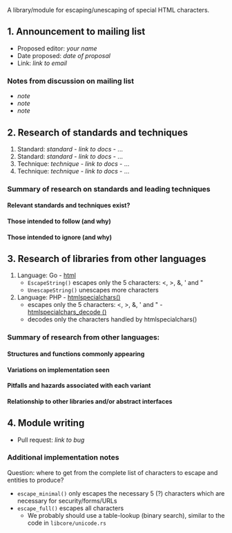 A library/module for escaping/unescaping of special HTML characters.

## 1. Announcement to mailing list

  - Proposed editor: _your name_
  - Date proposed: _date of proposal_
  - Link: _link to email_

###  Notes from discussion on mailing list

  - _note_
  - _note_
  - _note_

## 2. Research of standards and techniques

  1. Standard: _standard_
    - _link to docs_
    - ...
  2. Standard: _standard_
    - _link to docs_
    - ...
  1. Technique: _technique_
    - _link to docs_
    - ...
  2. Technique: _technique_
    - _link to docs_
    - ...

### Summary of research on standards and leading techniques
#### Relevant standards and techniques exist?
#### Those intended to follow (and why)
#### Those intended to ignore (and why)

## 3. Research of libraries from other languages

  1. Language: Go
    - [html](http://golang.org/pkg/html/)
      - `EscapeString()` escapes only the 5 characters: <, >, &, ' and "
      - `UnescapeString()` unescapes more characters
  1. Language: PHP
    - [htmlspecialchars()](http://php.net/manual/en/function.htmlspecialchars.php)
      - escapes only the 5 characters: <, >, &, ' and "
    - [htmlspecialchars_decode ()](http://www.php.net/manual/en/function.htmlspecialchars-decode.php)
      - decodes only the characters handled by htmlspecialchars()

### Summary of research from other languages:
#### Structures and functions commonly appearing
#### Variations on implementation seen
#### Pitfalls and hazards associated with each variant
#### Relationship to other libraries and/or abstract interfaces

## 4. Module writing

  - Pull request: _link to bug_

### Additional implementation notes

Question: where to get from the complete list of characters to escape and entities to produce?

- `escape_minimal()` only escapes the necessary 5 (?) characters which are necessary for security/forms/URLs
- `escape_full()` escapes all characters
  - We probably should use a table-lookup (binary search), similar to the code in `libcore/unicode.rs`